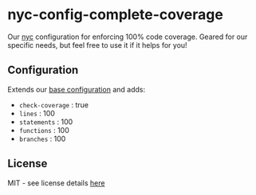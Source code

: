 # nyc-config-complete-coverage
Our [nyc][nyc-pkg-url] configuration for enforcing 100% code coverage. Geared for our specific needs, but feel free to use it if it helps for you!

## Configuration
Extends our [base configuration][base-config-pkg-url] and adds:

- `check-coverage` : true  
- `lines` : 100
- `statements` : 100
- `functions` : 100
- `branches` : 100

## License
MIT - see license details [here][license-url]

[nyc-pkg-url]: https://www.npmjs.com/package/nyc
[base-config-pkg-url]: https://www.npmjs.com/package/@swellaby/nyc-config
[license-url]: https://github.com/swellaby/nyc-config/blob/master/LICENSE
